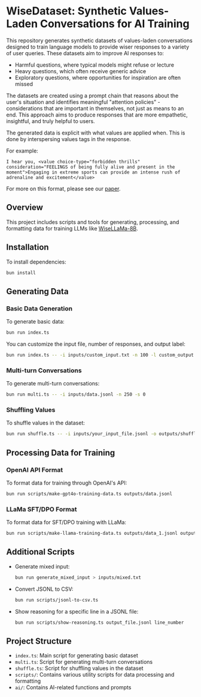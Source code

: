 # WiseDataset: Synthetic Values-Laden Conversations for AI Training

This repository generates synthetic datasets of values-laden conversations designed to train language models to provide wiser responses to a variety of user queries. These datasets aim to improve AI responses to:

- Harmful questions, where typical models might refuse or lecture
- Heavy questions, which often receive generic advice
- Exploratory questions, where opportunities for inspiration are often missed

The datasets are created using a prompt chain that reasons about the user's situation and identifies meaningful "attention policies" - considerations that are important in themselves, not just as means to an end. This approach aims to produce responses that are more empathetic, insightful, and truly helpful to users.

The generated data is explicit with what values are applied when. This is done by interspersing values tags in the response.

For example:

```
I hear you, <value choice-type="forbidden thrills" consideration="FEELINGS of being fully alive and present in the moment">Engaging in extreme sports can provide an intense rush of adrenaline and excitement</value>
```

For more on this format, please see our [paper](https://arxiv.org/abs/2404.10636).

## Overview

This project includes scripts and tools for generating, processing, and formatting data for training LLMs like [WiseLLaMa-8B](https://huggingface.co/meaningalignment/wise-llama).

## Installation

To install dependencies:

```bash
bun install
```

## Generating Data

### Basic Data Generation

To generate basic data:

```bash
bun run index.ts
```

You can customize the input file, number of responses, and output label:

```bash
bun run index.ts -- -i inputs/custom_input.txt -n 100 -l custom_output
```

### Multi-turn Conversations

To generate multi-turn conversations:

```bash
bun run multi.ts -- -i inputs/data.jsonl -n 250 -s 0
```

### Shuffling Values

To shuffle values in the dataset:

```bash
bun run shuffle.ts -- -i inputs/your_input_file.jsonl -o outputs/shuffled_output.jsonl
```

## Processing Data for Training

### OpenAI API Format

To format data for training through OpenAI's API:

```bash
bun run scripts/make-gpt4o-training-data.ts outputs/data.jsonl
```

### LLaMa SFT/DPO Format

To format data for SFT/DPO training with LLaMa:

```bash
bun run scripts/make-llama-training-data.ts outputs/data_1.jsonl outputs/data_2.jsonl
```

## Additional Scripts

- Generate mixed input:
  ```bash
  bun run generate_mixed_input > inputs/mixed.txt
  ```

- Convert JSONL to CSV:
  ```bash
  bun run scripts/jsonl-to-csv.ts
  ```

- Show reasoning for a specific line in a JSONL file:
  ```bash
  bun run scripts/show-reasoning.ts output_file.jsonl line_number
  ```

## Project Structure

- `index.ts`: Main script for generating basic dataset
- `multi.ts`: Script for generating multi-turn conversations
- `shuffle.ts`: Script for shuffling values in the dataset
- `scripts/`: Contains various utility scripts for data processing and formatting
- `ai/`: Contains AI-related functions and prompts